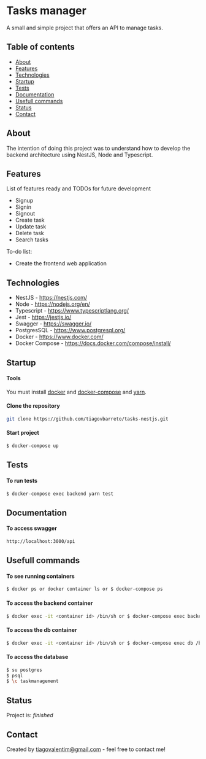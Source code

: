 # Tasks manager
A small and simple project that offers an API to manage tasks. 

## Table of contents
* [About](#about)
* [Features](#features)
* [Technologies](#technologies)
* [Startup](#startup)
* [Tests](#tests)
* [Documentation](#documentation)
* [Usefull commands](#usefull-commands)
* [Status](#status)
* [Contact](#contact)

## About
The intention of doing this project was to understand how to develop the backend architecture using NestJS, Node and Typescript.

## Features
List of features ready and TODOs for future development
* Signup
* Signin
* Signout
* Create task
* Update task
* Delete task
* Search tasks

To-do list:
* Create the frontend web application

## Technologies
* NestJS - https://nestjs.com/
* Node - https://nodejs.org/en/
* Typescript - https://www.typescriptlang.org/
* Jest - https://jestjs.io/
* Swagger - https://swagger.io/
* PostgresSQL - https://www.postgresql.org/
* Docker - https://www.docker.com/
* Docker Compose - https://docs.docker.com/compose/install/

## Startup

#### Tools
You must install [docker](https://www.digitalocean.com/community/tutorials/como-instalar-e-usar-o-docker-no-ubuntu-18-04-pt)  and [docker-compose](https://docs.docker.com/compose/install/) and [yarn](https://linuxize.com/post/how-to-install-yarn-on-ubuntu-18-04/).

#### Clone the repository
```sh
git clone https://github.com/tiagovbarreto/tasks-nestjs.git
```

#### Start project
```sh
$ docker-compose up
```

## Tests
#### To run tests
```sh
$ docker-compose exec backend yarn test
```

## Documentation
#### To access swagger
```sh
http://localhost:3000/api
```

## Usefull commands
#### To see running containers
```sh
$ docker ps or docker container ls or $ docker-compose ps
```

#### To access the backend container
```sh
$ docker exec -it <container id> /bin/sh or $ docker-compose exec backend /bin/sh
```

#### To access the db container
```sh
$ docker exec -it <container id> /bin/sh or $ docker-compose exec db /bin/sh
```

#### To access the database

```sh
$ su postgres
$ psql
$ \c taskmanagement
```

## Status
Project is: _finished_

## Contact
Created by tiagovalentim@gmail.com - feel free to contact me!


